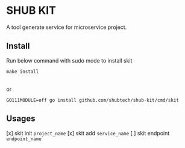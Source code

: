 # SHUB KIT
A tool generate service for microservice project.

## Install
Run below command with sudo mode to install skit
```shell
make install
```
<br>or<br>
```shell
GO111MODULE=off go install github.com/shubtech/shub-kit/cmd/skit
```

## Usages
[x] skit init `project_name`
[x] skit add `service_name`
[ ] skit endpoint `endpoint_name` 